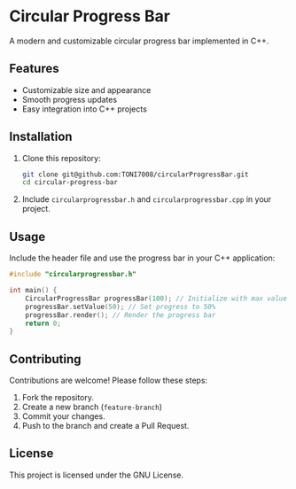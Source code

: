 # Circular Progress Bar

A modern and customizable circular progress bar implemented in C++.

## Features
- Customizable size and appearance
- Smooth progress updates
- Easy integration into C++ projects

## Installation
1. Clone this repository:
   ```sh
   git clone git@github.com:TONI7008/circularProgressBar.git
   cd circular-progress-bar
   ```
2. Include `circularprogressbar.h` and `circularprogressbar.cpp` in your project.

## Usage

Include the header file and use the progress bar in your C++ application:

```cpp
#include "circularprogressbar.h"

int main() {
    CircularProgressBar progressBar(100); // Initialize with max value of 100
    progressBar.setValue(50); // Set progress to 50%
    progressBar.render(); // Render the progress bar
    return 0;
}
```

## Contributing
Contributions are welcome! Please follow these steps:
1. Fork the repository.
2. Create a new branch (`feature-branch`)
3. Commit your changes.
4. Push to the branch and create a Pull Request.

## License
This project is licensed under the GNU License.

